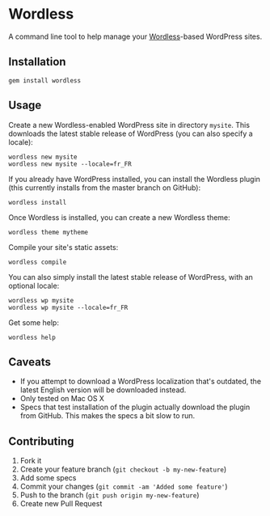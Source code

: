 # Wordless

A command line tool to help manage your [Wordless](http://welaika.github.com/wordless/)-based WordPress sites. 

## Installation

    gem install wordless

## Usage

Create a new Wordless-enabled WordPress site in directory `mysite`. This downloads the latest stable release of WordPress (you can also specify a locale):

    wordless new mysite
    wordless new mysite --locale=fr_FR

If you already have WordPress installed, you can install the Wordless plugin (this currently installs from the master branch on GitHub):

    wordless install

Once Wordless is installed, you can create a new Wordless theme:

    wordless theme mytheme

Compile your site's static assets:

    wordless compile

You can also simply install the latest stable release of WordPress, with an optional locale:

    wordless wp mysite
    wordless wp mysite --locale=fr_FR

Get some help:

    wordless help

## Caveats

- If you attempt to download a WordPress localization that's outdated, the latest English version will be downloaded instead.
- Only tested on Mac OS X
- Specs that test installation of the plugin actually download the plugin from GitHub. This makes the specs a bit slow to run.

## Contributing

1. Fork it
2. Create your feature branch (`git checkout -b my-new-feature`)
3. Add some specs
4. Commit your changes (`git commit -am 'Added some feature'`)
5. Push to the branch (`git push origin my-new-feature`)
6. Create new Pull Request

